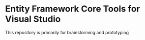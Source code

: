 # Entity Framework Core Tools for Visual Studio
This repository is primarily for brainstorming and prototyping
